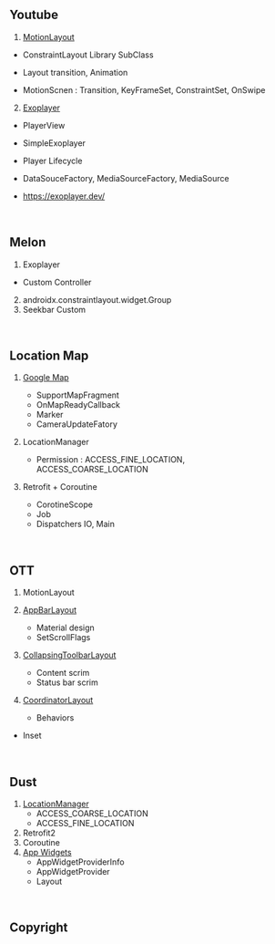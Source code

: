 
## Youtube

1. [MotionLayout](https://developer.android.com/training/constraint-layout/motionlayout/examples?hl=ko)

  - ConstraintLayout Library SubClass

  - Layout transition, Animation
  - MotionScnen : Transition, KeyFrameSet, ConstraintSet, OnSwipe

2. [Exoplayer](https://developer.android.com/guide/topics/media/exoplayer?hl=ko)

  - PlayerView
  - SimpleExoplayer
  - Player Lifecycle

  - DataSouceFactory, MediaSourceFactory, MediaSource
  - https://exoplayer.dev/

<br>

## Melon

1. Exoplayer
  - Custom Controller
2. androidx.constraintlayout.widget.Group
3. Seekbar Custom

<br>

## Location Map

1. [Google Map](https://developers.google.com/maps/documentation/android-skd/start?hl=ko) 
   - SupportMapFragment
   - OnMapReadyCallback
   - Marker
   - CameraUpdateFatory

2. LocationManager
	- Permission : ACCESS_FINE_LOCATION, ACCESS_COARSE_LOCATION

3. Retrofit + Coroutine
	- CorotineScope
	- Job
	- Dispatchers IO, Main

<br>

## OTT

1. MotionLayout

2. [AppBarLayout](https://developer.android.com/reference/com/google/android/material/appbar/AppBarLayout)

   - Material design
   - SetScrollFlags
   
3. [CollapsingToolbarLayout](https://developer.android.com/reference/com/google/android/material/appbar/CollapsingToolbarLayout?hl=en)

   - Content scrim
   - Status bar scrim
   
4. [CoordinatorLayout](https://developer.android.com/reference/androidx/coordinatorlayout/widget/CoordinatorLayout)

   - Behaviors
- Inset

<br>

## Dust

1. [LocationManager](https://developer.android.com/reference/android/location/LocationManager)
   - ACCESS_COARSE_LOCATION
   - ACCESS_FINE_LOCATION
2. Retrofit2
3. Coroutine
4. [App Widgets](https://developer.android.com/guide/topics/appwidgets)
   - AppWidgetProviderInfo
   - AppWidgetProvider
   - Layout

<br>

## Copyright


